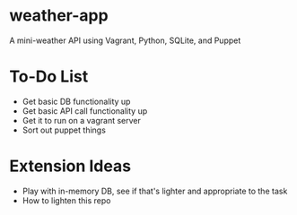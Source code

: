 # weather-app
A mini-weather API using Vagrant, Python, SQLite, and Puppet


# To-Do List
* Get basic DB functionality up
* Get basic API call functionality up
* Get it to run on a vagrant server
* Sort out puppet things

# Extension Ideas
* Play with in-memory DB, see if that's lighter and appropriate to the task
* How to lighten this repo

